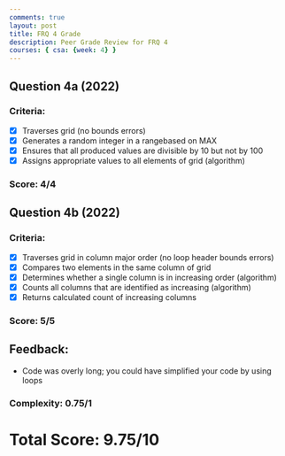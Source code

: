```yaml
---
comments: true
layout: post
title: FRQ 4 Grade
description: Peer Grade Review for FRQ 4
courses: { csa: {week: 4} }
---
```


## Question 4a (2022)
### Criteria: 
-[x] Traverses grid (no bounds errors) 
-[x] Generates a random integer in a rangebased on MAX
-[x] Ensures that all produced values are divisible by 10 but not by 100
-[x] Assigns appropriate values to all elements of grid (algorithm)
### Score: 4/4

## Question 4b (2022)
### Criteria: 
-[x] Traverses grid in column major order (no loop header bounds errors)
-[x] Compares two elements in the same column of grid
-[x] Determines whether a single column is in increasing order (algorithm)
-[x] Counts all columns that are identified as increasing (algorithm)
-[x] Returns calculated count of increasing columns
### Score: 5/5

## Feedback:
- Code was overly long; you could have simplified your code by using loops
### Complexity: 0.75/1

# Total Score: 9.75/10
